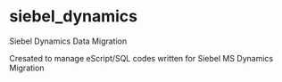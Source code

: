 siebel_dynamics
===============

Siebel Dynamics Data Migration

Cresated to manage eScript/SQL codes written for Siebel MS Dynamics Migration
